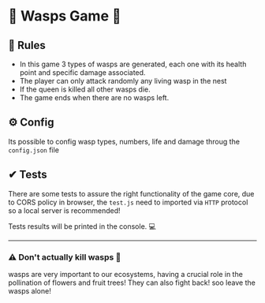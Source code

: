 # :bee: Wasps Game :bee:

## :triangular_ruler: Rules
- In this game 3 types of wasps are generated, each one with its health point and specific damage associated.
- The player can only attack randomly any living wasp in the nest
- If the queen is killed all other wasps die.
- The game ends when there are no wasps left.

## ⚙ Config
Its possible to config wasp types, numbers, life and damage throug the `config.json` file

## ✔ Tests
There are some tests to assure the right functionality of the game core, due to CORS policy in browser, the `test.js` need to imported via `HTTP` protocol so a local server is recommended! 

Tests results will be printed in the console. :computer:

-----

### :warning: Don't actually kill wasps :bee: 
wasps are very important to our ecosystems, having a crucial role in the pollination of flowers and fruit trees! They can also fight back! soo leave the wasps alone!
